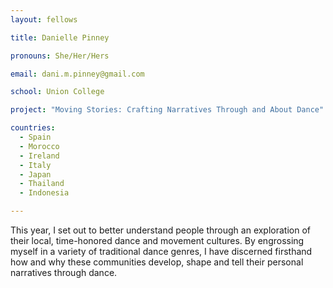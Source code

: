 ```yaml
---
layout: fellows

title: Danielle Pinney

pronouns: She/Her/Hers

email: dani.m.pinney@gmail.com

school: Union College

project: "Moving Stories: Crafting Narratives Through and About Dance"

countries:
  - Spain
  - Morocco
  - Ireland
  - Italy
  - Japan
  - Thailand
  - Indonesia

---
```


This year, I set out to better understand people through an exploration of their local, time-honored dance and movement cultures. By engrossing myself in a variety of traditional dance genres, I have discerned firsthand how and why these communities develop, shape and tell their personal narratives through dance.
